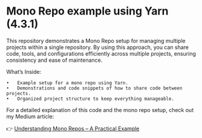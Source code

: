 # Mono Repo example using Yarn (4.3.1)

This repository demonstrates a Mono Repo setup for managing multiple projects within a single repository. By using this approach, you can share code, tools, and configurations efficiently across multiple projects, ensuring consistency and ease of maintenance.

What’s Inside:

	•	Example setup for a mono repo using Yarn.
	•	Demonstrations and code snippets of how to share code between projects.
	•	Organized project structure to keep everything manageable.

For a detailed explanation of this code and the mono repo setup, check out my Medium article:

👉 [Understanding Mono Repos – A Practical Example](https://medium.com/@varunkukade999/monorepo-using-modern-yarn-4-3-1-workspaces-in-react-native-2024-895b1b61455c)
